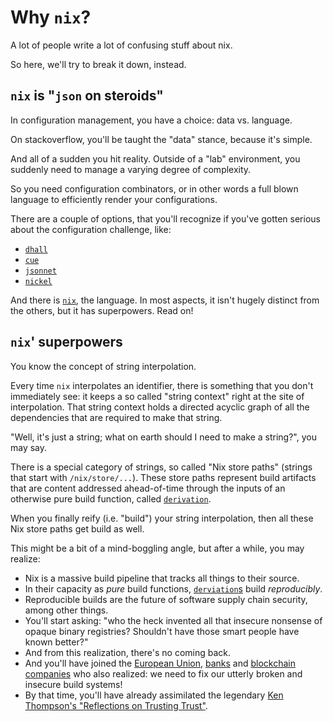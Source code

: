 # Why `nix`?

A lot of people write a lot of confusing stuff about nix.

So here, we'll try to break it down, instead.

## `nix` is "`json` on steroids"

In configuration management, you have a choice: data vs. language.

On stackoverflow, you'll be taught the "data" stance, because it's simple.

And all of a sudden you hit reality. Outside of a "lab" environment, you suddenly
need to manage a varying degree of complexity.

So you need configuration combinators, or in other words a full blown language
to efficiently render your configurations.

There are a couple of options, that you'll recognize if you've gotten serious about
the configuration challenge, like:

- [`dhall`][dhall]
- [`cue`][cue]
- [`jsonnet`][jsonnet]
- [`nickel`][nickel]

And there is [`nix`][nix], the language. In most aspects, it isn't hugely distinct from the others,
but it has superpowers. Read on!

## `nix`' superpowers

You know the concept of string interpolation.

Every time `nix` interpolates an identifier, there is something that
you don't immediately see: it keeps a so called "string context" right
at the site of interpolation. That string context holds a directed acyclic
graph of all the dependencies that are required to make that string.

"Well, it's just a string; what on earth should I need to make a string?", you may say.

There is a special category of strings, so called "Nix store paths"
(strings that start with `/nix/store/...`). These store paths represent
build artifacts that are content addressed ahead-of-time through
the inputs of an otherwise pure build function, called [`derivation`][derivations].

When you finally reify (i.e. "build") your string interpolation, then all these Nix store
paths get build as well.

This might be a bit of a mind-boggling angle, but after a while, you may realize:

- Nix is a massive build pipeline that tracks all things to their source.
- In their capacity as _pure_ build functions, [`derviation`s][derivations] build _reproducibly_.
- Reproducible builds are the future of software supply chain security, among other things.
- You'll start asking: "who the heck invented all that insecure nonsense of opaque binary registries?
  Shouldn't have those smart people have known better?"
- And from this realization, there's no coming back.
- And you'll have joined the [European Union][ngi], [banks][mercury] and [blockchain companies][cardano-world] who also realized:
  we need to fix our utterly broken and insecure build systems!
- By that time, you'll have already assimilated the legendary [Ken Thompson's "Reflections on Trusting Trust"][trusting-trust].

[dhall]: https://dhall-lang.org/
[cue]: https://cuelang.org/
[jsonnet]: https://jsonnet.org/
[nickel]: https://nickel-lang.org/
[nix]: https://nixos.org/
[derivations]: https://nixos.org/manual/nix/stable/expressions/derivations.html
[trusting-trust]: http://users.ece.cmu.edu/~ganger/712.fall02/papers/p761-thompson.pdf
[ngi]: https://discourse.nixos.org/t/nixos-foundation-participating-in-eus-next-generation-internet-initiative/2011
[mercury]: https://discourse.nixos.org/t/mercury-bank-nix-engineers/13784
[cardano-world]: https://github.com/input-output-hk/cardano-world
